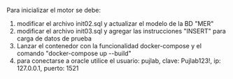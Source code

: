 Para inicializar el motor se debe:

1. modificar el archivo init02.sql y actualizar el modelo de la BD "MER"
2. modificar el archivo init03.sql y agregar las instrucciones "INSERT" para carga de datos de prueba
3. Lanzar el contenedor con la funcionalidad docker-compose y el comando "docker-compose up --build"
3. para conectarse a oracle utilice el usuario: pujlab, clave: Pujlab123!, ip: 127.0.0.1, puerto: 1521